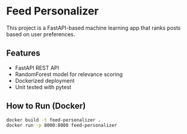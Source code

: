 # Feed Personalizer

This project is a FastAPI-based machine learning app that ranks posts based on user preferences.

## Features
- FastAPI REST API
- RandomForest model for relevance scoring
- Dockerized deployment
- Unit tested with pytest

## How to Run (Docker)

```bash
docker build -t feed-personalizer .
docker run -p 8000:8000 feed-personalizer
